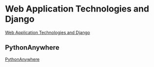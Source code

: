 # Web Application Technologies and Django  

[Web Application Technologies and Django](https://www.coursera.org/learn/django-database-web-apps?specialization=django)

## PythonAnywhere

[PythonAnywhere](https://www.pythonanywhere.com/)
